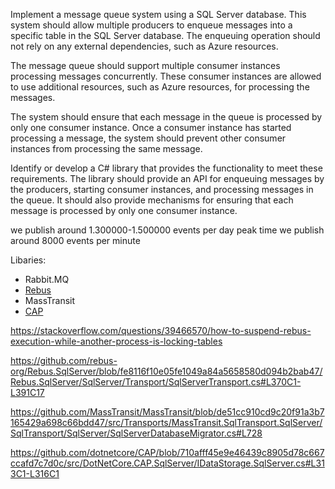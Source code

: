 Implement a message queue system using a SQL Server database. This system should allow multiple producers to enqueue messages into a specific table in the SQL Server database. The enqueuing operation should not rely on any external dependencies, such as Azure resources.

The message queue should support multiple consumer instances processing messages concurrently. These consumer instances are allowed to use additional resources, such as Azure resources, for processing the messages.

The system should ensure that each message in the queue is processed by only one consumer instance. Once a consumer instance has started processing a message, the system should prevent other consumer instances from processing the same message.

Identify or develop a C# library that provides the functionality to meet these requirements. The library should provide an API for enqueuing messages by the producers, starting consumer instances, and processing messages in the queue. It should also provide mechanisms for ensuring that each message is processed by only one consumer instance.

we publish around 1.300000-1.500000 events per day
peak time we publish around 8000 events per minute

Libaries:
- Rabbit.MQ
- [Rebus](https://github.com/rebus-org/Rebus/)
- MassTransit
- [CAP](https://github.com/dotnetcore/CAP) 

https://stackoverflow.com/questions/39466570/how-to-suspend-rebus-execution-while-another-process-is-locking-tables


https://github.com/rebus-org/Rebus.SqlServer/blob/fe8116f10e05fe1049a84a5658580d094b2bab47/Rebus.SqlServer/SqlServer/Transport/SqlServerTransport.cs#L370C1-L391C17


https://github.com/MassTransit/MassTransit/blob/de51cc910cd9c20f91a3b7165429a698c66bdd47/src/Transports/MassTransit.SqlTransport.SqlServer/SqlTransport/SqlServer/SqlServerDatabaseMigrator.cs#L728

https://github.com/dotnetcore/CAP/blob/710afff45e9e46439c8905d78c667ccafd7c7d0c/src/DotNetCore.CAP.SqlServer/IDataStorage.SqlServer.cs#L313C1-L316C1